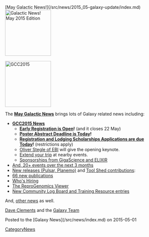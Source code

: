 <div class='newsItemHeader'>[May Galactic News!](/src/news/2015_05-galaxy-update/index.md)</div>

<div class='right'>
<a href='/src/galaxy-updates/2015_05/index.md'><img src="/src/images/logos/GalaxyUpdate200.png" alt="Galactic News! May 2015 Edition" width=150 /></a><br /><br />
<a href='/src/galaxy-updates/2015_05/index.md#gcc2015-4-8-july-norwich-uk'><img src="/src/images/logos/GCC2015LogoWide600.png" alt="GCC2015" width="150" /></a><br />
</div>

The **[May Galactic News](/src/galaxy-updates/2015_05/index.md)** brings lots of Galaxy related news including:

* **[GCC2015 News](/src/galaxy-updates/2015_05/index.md#gcc2015-4-8-july-norwich-uk)**
  * **[Early Registration is Open](/src/galaxy-updates/2015_05/index.md#early-registration-is-open)!**  (and it closes 22 May)
  * **[Poster Abstract Deadline is Today](/src/galaxy-updates/2015_05/index.md#poster-abstract-deadline-is-today)!**
  * **[Registration and Lodging Scholarships Applications are due Today](/src/galaxy-updates/2015_05/index.md#registration-and-lodging-scholarships-applications-due-today)!** (restrictions apply)
  * [Oliver Stegle of EBI](/src/galaxy-updates/2015_05/index.md#keynote-speaker-oliver-stegle) will give the opening keynote. 
  * [Extend your trip](/src/galaxy-updates/2015_05/index.md#other-events-near-gcc2015) at nearby events.
  * [Sponsorships from GigaScience and ELIXIR](/src/galaxy-updates/2015_05/index.md#gcc2015-sponsorships)
* [And, 20+ events over the next 3 months](/src/galaxy-updates/2015_05/index.md#other-events)
* [New releases (Pulsar, Planemo)](/src/galaxy-updates/2015_05/index.md#releases) and [Tool Shed contributions](/src/galaxy-updates/2015_05/index.md#toolshed-contributions):
* [66 new publications](/src/galaxy-updates/2015_05/index.md#new-papers)
* [Who's Hiring](/src/galaxy-updates/2015_05/index.md#whos-hiring)
* [The ReproGenomics Viewer](/src/galaxy-updates/2015_05/index.md#new-public-galaxy-server-the-reprogenomics-viewer)
* [New Community Log Board and Training Resource entries](/src/galaxy-updates/2015_05/index.md#galaxy-community-hubs)

And, [other news](/src/galaxy-updates/2015_05/index.md#other-news) as well.

[Dave Clements](/src/dave-clements/index.md) and the [Galaxy Team](/src/galaxy-team/index.md)

<div class='newsItemFooter'>Posted to the [Galaxy News](/src/news/index.md) on 2015-05-01 </div>

[CategoryNews](/src/category-news/index.md)
